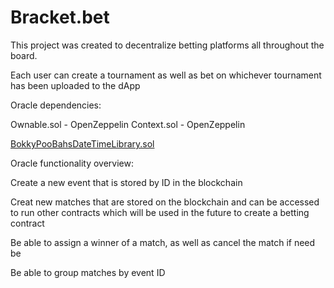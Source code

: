 # Bracket.bet

This project was created to decentralize betting platforms all throughout
the board.

Each user can create a tournament as well as bet on whichever tournament has been uploaded to the dApp

Oracle dependencies:

Ownable.sol - OpenZeppelin
    Context.sol - OpenZeppelin

[BokkyPooBahsDateTimeLibrary.sol](https://github.com/bokkypoobah/BokkyPooBahsDateTimeLibrary/blob/master/contracts/TestDateTime.sol)

Oracle functionality overview:

Create a new event that is stored by ID in the blockchain

Creat new matches that are stored on the blockchain and can be accessed to run other contracts
which will be used in the future to create a betting contract

Be able to assign a winner of a match, as well as cancel the match if need be

Be able to group matches by event ID